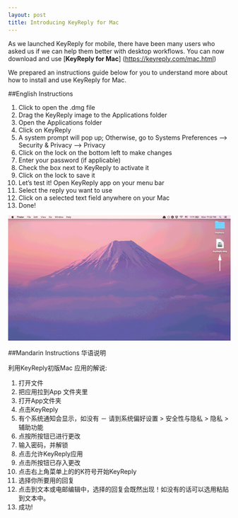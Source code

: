 ```yaml
---
layout: post
title: Introducing KeyReply for Mac
---
```


As we launched KeyReply for mobile, there have been many users who asked us if we can help them better with desktop workflows. You can now download and use [**KeyReply for Mac**] (https://keyreply.com/mac.html)

We prepared an instructions guide below for you to understand more about how to install and use KeyReply for Mac.

##English Instructions
1. Click to open the .dmg file
2. Drag the KeyReply image to the Applications folder
3. Open the Applications folder
4. Click on KeyReply
5. A system prompt will pop up; Otherwise, go to Systems Preferences —> Security & Privacy —> Privacy
6. Click on the lock on the bottom left to make changes
7. Enter your password (if applicable)
8. Check the box next to KeyReply to activate it
9. Click on the lock to save it
10. Let’s test it! Open KeyReply app on your menu bar
11. Select the reply you want to use
12. Click on a selected text field anywhere on your Mac
13. Done!

![alt text](/blog/images/MacAppWalkthrough_Small.gif  "KeyReply for Mac Install Walkthrough") 

##Mandarin Instructions 华语说明

利用KeyReply初版Mac 应用的解说:
1. 打开文件
2. 把应用拉到App 文件夹里
3. 打开App文件夹
4. 点击KeyReply
5. 有个系统通知会显示，如没有 － 请到系统偏好设置 > 安全性与隐私 > 隐私 > 辅助功能
6. 点按所按钮已进行更改
7. 输入密码，并解锁
8. 点击允许KeyReply应用
9. 点击所按钮已存入更改
10. 点击右上角菜单上的的K符号开始KeyReply
11. 选择你所要用的回复
12. 点击到文本或电邮编辑中，选择的回复会既然出现！如没有的话可以选用粘贴到文本中。
13. 成功!

